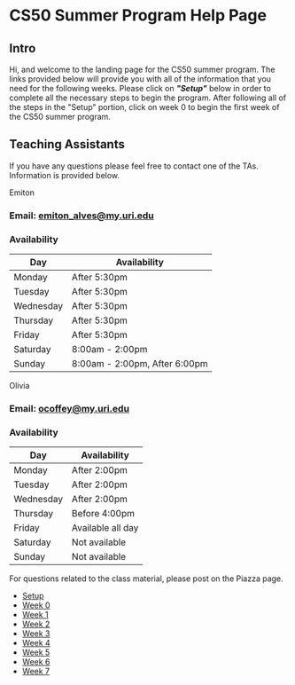 # CS50 Summer Program Help Page
## Intro
Hi, and welcome to the landing page for the CS50 summer program. The links provided below will provide you with all of the information that you need for the following weeks. Please click on _**"Setup"**_ below in order to complete all the necessary steps to begin the program. After following all of the steps in the "Setup" portion, click on week 0 to begin the first week of the CS50 summer program.   

## Teaching Assistants
If you have any questions please feel free to contact one of the TAs. Information is provided below.  

Emiton  
### Email: emiton_alves@my.uri.edu  
### Availability

Day | Availability
--- | ------------
Monday | After 5:30pm
Tuesday | After 5:30pm
Wednesday | After 5:30pm
Thursday | After 5:30pm
Friday | After 5:30pm
Saturday | 8:00am - 2:00pm
Sunday | 8:00am - 2:00pm, After 6:00pm  

Olivia  
### Email: ocoffey@my.uri.edu  
### Availability

Day | Availability
--- | ------------
Monday | After 2:00pm
Tuesday | After 2:00pm
Wednesday | After 2:00pm
Thursday | Before 4:00pm
Friday | Available all day
Saturday | Not available
Sunday |  Not available  

For questions related to the class material, please post on the Piazza page.  

* [Setup](https://github.com/Emiton/CS50-summer/blob/master/Setup/README.md)
* [Week 0](https://github.com/Emiton/CS50-summer/blob/master/Week-0/README.md)
* [Week 1](https://github.com/Emiton/CS50-summer/blob/master/Week-1/README.md) 
* [Week 2](https://github.com/Emiton/CS50-summer/blob/master/Week-2/README.md) 
* [Week 3](https://github.com/Emiton/CS50-summer/blob/master/Week-3/README.md) 
* [Week 4](https://github.com/Emiton/CS50-summer/blob/master/Week-4/README.md) 
* [Week 5](https://github.com/Emiton/CS50-summer/blob/master/Week-5/README.md) 
* [Week 6](https://github.com/Emiton/CS50-summer/blob/master/Week-6/README.md) 
* [Week 7](https://github.com/Emiton/CS50-summer/blob/master/Week-7/README.md) 
